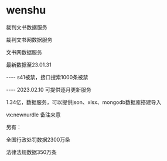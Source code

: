 # wenshu
裁判文书数据服务

裁判文书网数据服务

文书网数据服务


最新数据至23.01.31

---- s41被禁，接口搜索1000条被禁

---- 2023.02.10 可提供逐月更新服务


1.34亿，数据服务，可以提供json、xlsx、mongodb数据库搭建导入

vx:newnurdle 备注来意

另有：

全国行政处罚数据2300万条

法律法规数据350万条
